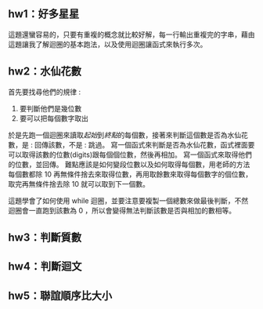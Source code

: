 ## hw1：好多星星
  這題還蠻容易的，只要有重複的概念就比較好解，每一行輸出重複完的字串，藉由這題讓我了解迴圈的基本跑法，以及使用迴圈讓函式來執行多次。

## hw2：水仙花數
  首先要找尋他們的規律 :

1. 要判斷他們是幾位數
2. 要可以把每個數字取出

於是先跑一個迴圈來讀取*起始*到*終點*的每個數，接著來判斷這個數是否為水仙花數，是 : 回傳該數，不是 : 跳過。
寫一個函式來判斷是否為水仙花數，函式裡面要可以取得該數的位數(digits)跟每個個位數，然後再相加。
寫一個函式來取得他們的位數，並回傳。
難點應該是如何變段位數以及如何取得每個數，用老師的方法每個數都除 10 再無條件捨去來取得位數，再用取餘數來取得每個數字的個位數，取完再無條件捨去除 10 就可以取到下一個數。

這題學會了如何使用 while 迴圈，並要注意要複製一個總數來做最後判斷，不然迴圈會一直跑到該數為 0 ，所以會變得無法判斷該數是否與相加的數相等。
## hw3：判斷質數

## hw4：判斷迴文

## hw5：聯誼順序比大小

